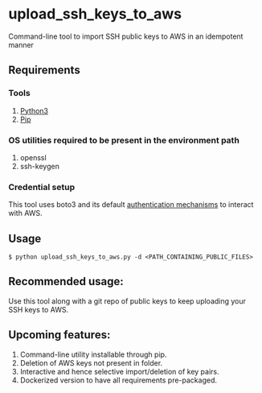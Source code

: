 # upload_ssh_keys_to_aws
Command-line tool to import SSH public keys to AWS in an idempotent manner

## Requirements

### Tools

1. [Python3](https://www.python.org/download/releases/3.0/)
1. [Pip](https://pip.pypa.io/en/stable/)

### OS utilities required to be present in the environment path

1. openssl
1. ssh-keygen

### Credential setup

This tool uses boto3 and its default [authentication mechanisms](https://boto3.readthedocs.io/en/latest/guide/configuration.html) to interact with AWS.

## Usage

```
$ python upload_ssh_keys_to_aws.py -d <PATH_CONTAINING_PUBLIC_FILES>
```

## Recommended usage:

Use this tool along with a git repo of public keys to keep uploading your SSH keys to AWS.


## Upcoming features:

1. Command-line utility installable through pip.
1. Deletion of AWS keys not present in folder.
1. Interactive and hence selective import/deletion of key pairs.
1. Dockerized version to have all requirements pre-packaged.
